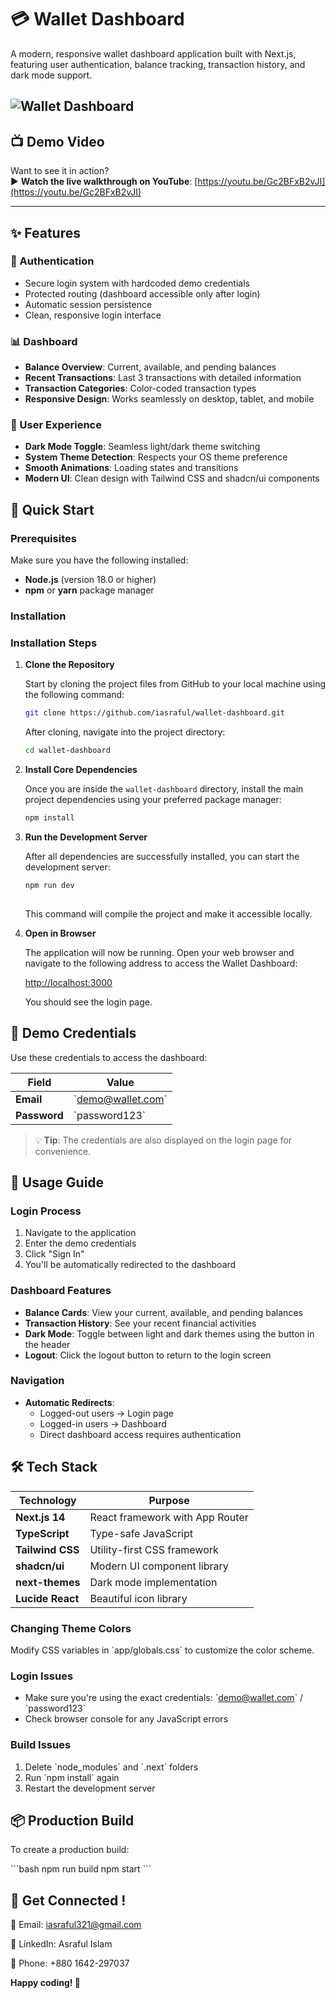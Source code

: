# 💳 Wallet Dashboard

A modern, responsive wallet dashboard application built with Next.js, featuring user authentication, balance tracking, transaction history, and dark mode support.

![Wallet Dashboard](https://images.unsplash.com/photo-1563013544-824ae1b704d3?auto=format&fit=crop&w=1200&h=600&q=80)
---

## 📺 Demo Video

Want to see it in action?  
▶️ **Watch the live walkthrough on YouTube**: [https://youtu.be/Gc2BFxB2vJI](https://youtu.be/Gc2BFxB2vJI)

---
## ✨ Features

### 🔐 Authentication
- Secure login system with hardcoded demo credentials
- Protected routing (dashboard accessible only after login)
- Automatic session persistence
- Clean, responsive login interface

### 📊 Dashboard
- **Balance Overview**: Current, available, and pending balances
- **Recent Transactions**: Last 3 transactions with detailed information
- **Transaction Categories**: Color-coded transaction types
- **Responsive Design**: Works seamlessly on desktop, tablet, and mobile

### 🎨 User Experience
- **Dark Mode Toggle**: Seamless light/dark theme switching
- **System Theme Detection**: Respects your OS theme preference
- **Smooth Animations**: Loading states and transitions
- **Modern UI**: Clean design with Tailwind CSS and shadcn/ui components

## 🚀 Quick Start

### Prerequisites

Make sure you have the following installed:
- **Node.js** (version 18.0 or higher)
- **npm** or **yarn** package manager

### Installation

### Installation Steps

1.  **Clone the Repository**

    Start by cloning the project files from GitHub to your local machine using the following command:

    ```bash
    git clone https://github.com/iasraful/wallet-dashboard.git
    ```

    After cloning, navigate into the project directory:

    ```bash
    cd wallet-dashboard

    ```

2.  **Install Core Dependencies**

    Once you are inside the `wallet-dashboard` directory, install the main project dependencies using your preferred package manager:

    ```bash
    npm install

    ```


3.  **Run the Development Server**

    After all dependencies are successfully installed, you can start the development server:

    ```bash
    npm run dev
  
    ```

    This command will compile the project and make it accessible locally.

4.  **Open in Browser**

    The application will now be running. Open your web browser and navigate to the following address to access the Wallet Dashboard:

    [http://localhost:3000](http://localhost:3000)

    You should see the login page.

## 🔑 Demo Credentials

Use these credentials to access the dashboard:

| Field | Value |
|-------|-------|
| **Email** | \`demo@wallet.com\` |
| **Password** | \`password123\` |

> 💡 **Tip**: The credentials are also displayed on the login page for convenience.

## 📱 Usage Guide

### Login Process
1. Navigate to the application
2. Enter the demo credentials
3. Click "Sign In"
4. You'll be automatically redirected to the dashboard

### Dashboard Features
- **Balance Cards**: View your current, available, and pending balances
- **Transaction History**: See your recent financial activities
- **Dark Mode**: Toggle between light and dark themes using the button in the header
- **Logout**: Click the logout button to return to the login screen

### Navigation
- **Automatic Redirects**: 
  - Logged-out users → Login page
  - Logged-in users → Dashboard
  - Direct dashboard access requires authentication

## 🛠️ Tech Stack

| Technology | Purpose |
|------------|---------|
| **Next.js 14** | React framework with App Router |
| **TypeScript** | Type-safe JavaScript |
| **Tailwind CSS** | Utility-first CSS framework |
| **shadcn/ui** | Modern UI component library |
| **next-themes** | Dark mode implementation |
| **Lucide React** | Beautiful icon library |


### Changing Theme Colors
Modify CSS variables in \`app/globals.css\` to customize the color scheme.

### Login Issues
- Make sure you're using the exact credentials: \`demo@wallet.com\` / \`password123\`
- Check browser console for any JavaScript errors

### Build Issues
1. Delete \`node_modules\` and \`.next\` folders
2. Run \`npm install\` again
3. Restart the development server

## 📦 Production Build

To create a production build:

\`\`\`bash
npm run build
npm start
\`\`\`

## 🤝 Get Connected !

📧 Email: iasraful321@gmail.com

💼 LinkedIn: Asraful Islam

📱 Phone: +880 1642-297037

**Happy coding! 🚀**

